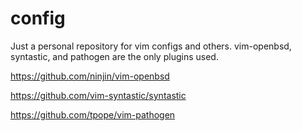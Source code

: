 # config
Just a personal repository for vim configs and others. vim-openbsd, syntastic, and pathogen are the only plugins used. 

https://github.com/ninjin/vim-openbsd

https://github.com/vim-syntastic/syntastic

https://github.com/tpope/vim-pathogen
